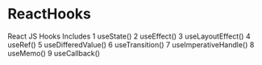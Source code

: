 # ReactHooks
React JS Hooks Includes
1 useState()
2 useEffect()
3 useLayoutEffect()
4 useRef()
5 useDifferedValue()
6 useTransition()
7 useImperativeHandle()
8 useMemo()
9 useCallback()
